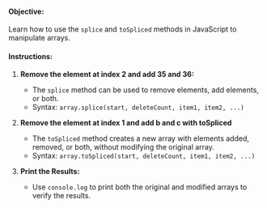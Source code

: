 <h4>Objective:</h4>
<p>Learn how to use the <code>splice</code> and <code>toSpliced</code> methods in JavaScript to manipulate arrays.</p>
<h4>Instructions:</h4>
<ol>
<li>
<p><strong>Remove the element at index 2 and add 35 and 36:</strong></p>
<ul>
<li>The <code>splice</code> method can be used to remove elements, add elements, or both.</li>
<li>Syntax: <code>array.splice(start, deleteCount, item1, item2, ...)</code></li>
</ul>
</li>
<li>
<p><strong>Remove the element at index 1 and add b and c with toSpliced</strong></p>
<ul>
<li>The <code>toSpliced</code> method creates a new array with elements added, removed, or both, without modifying the original array.</li>
<li>Syntax: <code>array.toSpliced(start, deleteCount, item1, item2, ...)</code></li>
</ul>
</li>
<li>
<p><strong>Print the Results:</strong></p>
<ul>
<li>Use <code>console.log</code> to print both the original and modified arrays to verify the results.</li>
</ul>
</li>
</ol>